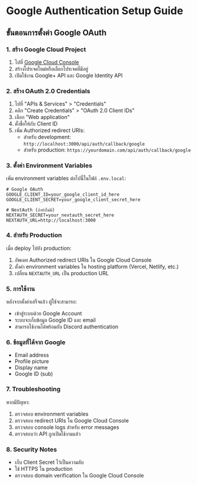 # Google Authentication Setup Guide

## ขั้นตอนการตั้งค่า Google OAuth

### 1. สร้าง Google Cloud Project

1. ไปที่ [Google Cloud Console](https://console.cloud.google.com/)
2. สร้างโปรเจคใหม่หรือเลือกโปรเจคที่มีอยู่
3. เปิดใช้งาน Google+ API และ Google Identity API

### 2. สร้าง OAuth 2.0 Credentials

1. ไปที่ "APIs & Services" > "Credentials"
2. คลิก "Create Credentials" > "OAuth 2.0 Client IDs"
3. เลือก "Web application"
4. ตั้งชื่อให้กับ Client ID
5. เพิ่ม Authorized redirect URIs:
   - สำหรับ development: `http://localhost:3000/api/auth/callback/google`
   - สำหรับ production: `https://yourdomain.com/api/auth/callback/google`

### 3. ตั้งค่า Environment Variables

เพิ่ม environment variables ต่อไปนี้ในไฟล์ `.env.local`:

```env
# Google OAuth
GOOGLE_CLIENT_ID=your_google_client_id_here
GOOGLE_CLIENT_SECRET=your_google_client_secret_here

# NextAuth (ถ้ายังไม่มี)
NEXTAUTH_SECRET=your_nextauth_secret_here
NEXTAUTH_URL=http://localhost:3000
```

### 4. สำหรับ Production

เมื่อ deploy ไปยัง production:

1. อัพเดท Authorized redirect URIs ใน Google Cloud Console
2. ตั้งค่า environment variables ใน hosting platform (Vercel, Netlify, etc.)
3. เปลี่ยน `NEXTAUTH_URL` เป็น production URL

### 5. การใช้งาน

หลังจากตั้งค่าเสร็จแล้ว ผู้ใช้จะสามารถ:
- เข้าสู่ระบบด้วย Google Account
- ระบบจะเก็บข้อมูล Google ID และ email
- สามารถใช้งานได้พร้อมกับ Discord authentication

### 6. ข้อมูลที่ได้จาก Google

- Email address
- Profile picture
- Display name
- Google ID (sub)

### 7. Troubleshooting

หากมีปัญหา:
1. ตรวจสอบ environment variables
2. ตรวจสอบ redirect URIs ใน Google Cloud Console
3. ตรวจสอบ console logs สำหรับ error messages
4. ตรวจสอบว่า API ถูกเปิดใช้งานแล้ว

### 8. Security Notes

- เก็บ Client Secret ไว้เป็นความลับ
- ใช้ HTTPS ใน production
- ตรวจสอบ domain verification ใน Google Cloud Console 